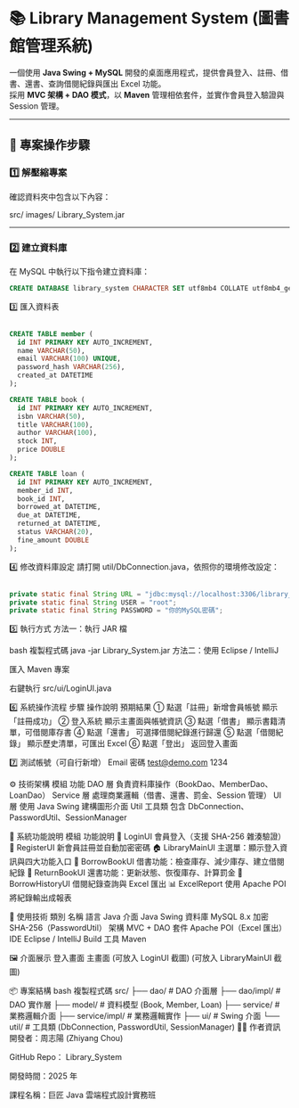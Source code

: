 # 📚 Library Management System (圖書館管理系統)

一個使用 **Java Swing + MySQL** 開發的桌面應用程式，提供會員登入、註冊、借書、還書、查詢借閱紀錄與匯出 Excel 功能。  
採用 **MVC 架構 + DAO 模式**，以 **Maven** 管理相依套件，並實作會員登入驗證與 Session 管理。

---

## 🧩 專案操作步驟

### 1️⃣ 解壓縮專案
確認資料夾中包含以下內容：

src/
images/
Library_System.jar

---

### 2️⃣ 建立資料庫
在 MySQL 中執行以下指令建立資料庫：

```sql
CREATE DATABASE library_system CHARACTER SET utf8mb4 COLLATE utf8mb4_general_ci;
```
3️⃣ 匯入資料表
```sql

CREATE TABLE member (
  id INT PRIMARY KEY AUTO_INCREMENT,
  name VARCHAR(50),
  email VARCHAR(100) UNIQUE,
  password_hash VARCHAR(256),
  created_at DATETIME
);

CREATE TABLE book (
  id INT PRIMARY KEY AUTO_INCREMENT,
  isbn VARCHAR(50),
  title VARCHAR(100),
  author VARCHAR(100),
  stock INT,
  price DOUBLE
);

CREATE TABLE loan (
  id INT PRIMARY KEY AUTO_INCREMENT,
  member_id INT,
  book_id INT,
  borrowed_at DATETIME,
  due_at DATETIME,
  returned_at DATETIME,
  status VARCHAR(20),
  fine_amount DOUBLE
);
```
4️⃣ 修改資料庫設定
請打開 util/DbConnection.java，依照你的環境修改設定：

```java

private static final String URL = "jdbc:mysql://localhost:3306/library_system?serverTimezone=UTC";
private static final String USER = "root";
private static final String PASSWORD = "你的MySQL密碼";
```
5️⃣ 執行方式
方法一：執行 JAR 檔

bash
複製程式碼
java -jar Library_System.jar
方法二：使用 Eclipse / IntelliJ

匯入 Maven 專案

右鍵執行 src/ui/LoginUI.java

6️⃣ 系統操作流程
步驟	操作說明	預期結果
①	點選「註冊」新增會員帳號	顯示「註冊成功」
②	登入系統	顯示主畫面與帳號資訊
③	點選「借書」	顯示書籍清單，可借閱庫存書
④	點選「還書」	可選擇借閱紀錄進行歸還
⑤	點選「借閱紀錄」	顯示歷史清單，可匯出 Excel
⑥	點選「登出」	返回登入畫面

7️⃣ 測試帳號（可自行新增）
Email	密碼
test@demo.com	1234

⚙️ 技術架構
模組	功能
DAO 層	負責資料庫操作（BookDao、MemberDao、LoanDao）
Service 層	處理商業邏輯（借書、還書、罰金、Session 管理）
UI 層	使用 Java Swing 建構圖形介面
Util 工具類	包含 DbConnection、PasswordUtil、SessionManager

🧱 系統功能說明
模組	功能說明
🔐 LoginUI	會員登入（支援 SHA-256 雜湊驗證）
📝 RegisterUI	新會員註冊並自動加密密碼
🏠 LibraryMainUI	主選單：顯示登入資訊與四大功能入口
📖 BorrowBookUI	借書功能：檢查庫存、減少庫存、建立借閱紀錄
📕 ReturnBookUI	還書功能：更新狀態、恢復庫存、計算罰金
📜 BorrowHistoryUI	借閱紀錄查詢與 Excel 匯出
📊 ExcelReport	使用 Apache POI 將紀錄輸出成報表

🧰 使用技術
類別	名稱
語言	Java
介面	Java Swing
資料庫	MySQL 8.x
加密	SHA-256（PasswordUtil）
架構	MVC + DAO
套件	Apache POI（Excel 匯出）
IDE	Eclipse / IntelliJ
Build 工具	Maven

🖼️ 介面展示
登入畫面	主畫面
(可放入 LoginUI 截圖)	(可放入 LibraryMainUI 截圖)

📦 專案結構
bash
複製程式碼
src/
 ├── dao/                  # DAO 介面層
 ├── dao/impl/             # DAO 實作層
 ├── model/                # 資料模型 (Book, Member, Loan)
 ├── service/              # 業務邏輯介面
 ├── service/impl/         # 業務邏輯實作
 ├── ui/                   # Swing 介面
 └── util/                 # 工具類 (DbConnection, PasswordUtil, SessionManager)
👨‍💻 作者資訊
開發者：周志陽 (Zhiyang Chou)

GitHub Repo： Library_System

開發時間：2025 年


課程名稱：巨匠 Java 雲端程式設計實務班


